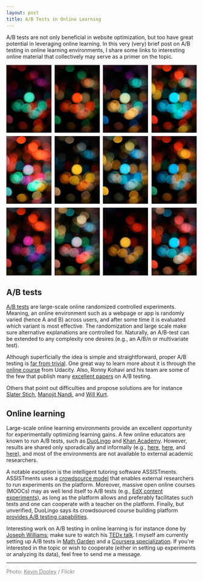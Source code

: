 ```yaml
---
layout: post
title: A/B Tests in Online Learning
---
```


<style>
div {
    text-align: justify;
    text-justify: inter-word;
}
</style>

A/B tests are not only beneficial in website optimization, but too have great potential in leveraging online learning. In this very (very) brief post on A/B testing in online learning environments, I share some links to interesting online material that collectively may serve as a primer on the topic.

![Experimental comparisons](/assets/abtesting_kevindooley.jpg)

## A/B tests
[A/B tests](http://www.wired.com/2012/04/ff_abtesting) are large-scale online randomized controlled experiments. Meaning, an online environment such as a webpage or app is randomly varied (hence A and B) across users, and after some time it is evaluated which variant is most effective. The randomization and large scale make sure alternative explanations are controlled for. Naturally, an A/B-test can be extended to any complexity one desires (e.g., an A/B/n or multivariate test).

Although superficially the idea is simple and straightforward, proper A/B testing is [far from trivial](http://www.qubit.com/sites/default/files/pdf/mostwinningabtestresultsareillusory_0.pdf). One great way to learn more about it is through the [online course](https://www.udacity.com/course/ab-testing--ud257) from Udacity. Also, Ronny Kohavi and his team are some of the few that publish many [excellent papers](http://www.exp-platform.com) on A/B testing.

Others that point out difficulties and propose solutions are for instance [Slater Stich](http://sl8r000.github.io/ab_testing_statistics/), [Manojit Nandi](http://blog.dominodatalab.com/ab-testing-with-hierarchical-models-in-python/), and [Will Kurt](https://www.countbayesie.com/blog/2015/4/25/bayesian-ab-testing).

## Online learning
Large-scale online learning environments provide an excellent opportunity for experimentally optimizing learning gains. A few online educators are known to run A/B tests, such as [DuoLingo](http://duolingo.wikia.com/wiki/Experimental_feature) and [Khan Academy](http://bjk5.com/post/10171483254/abingo-split-testing-now-on-app-engine-built-for). However, results are shared only sporadically and informally (e.g., [here](http://www.slate.com/articles/technology/technology/2014/01/duolingo_the_free_language_learning_app_that_s_addictive_and_fun.html), [here](http://cs-blog.khanacademy.org/2014/03/ab-testing-curriculum-to-sneak-peek-or.html), and [here](http://www.technologyreview.com/news/515396/as-data-floods-in-massive-open-online-courses-evolve/)), and most of the environments are not available to external academic researchers.

A notable exception is the intelligent tutoring software ASSISTments. ASSISTments uses a [crowdsource model](https://sites.google.com/site/assistmentstestbed/) that enables external researchers to run experiments on the platform. Moreover, massive open online courses (MOOCs) may as well lend itself to A/B tests (e.g., [EdX content experiments](http://edx-open-learning-xml.readthedocs.org/en/latest/content-experiments/index.html)), as long as the platform allows and preferably facilitates such tests and one can cooperate with a teacher on the platform. Finally, but unverified, DuoLingo says its crowdsourced course building platform [provides A/B testing capabilities](http://www.fastcolabs.com/3029531/how-duolingo-uses-a-b-testing-to-understand-the-way-you-learn).

Interesting work on A/B testing in online learning is for instance done by [Joseph Williams](http://www.josephjaywilliams.com/mooclet); make sure to watch his [TEDx talk](https://youtu.be/gePW63HtV40). I myself am currently setting up A/B tests in [Math Garden](http://www.mathsgarden.com/) and a [Coursera specialization](https://www.coursera.org/specializations/social-science). If you're interested in the topic or wish to cooperate (either in setting up experiments or analyzing its data), feel free to send me a message.

<hr />

<span style="color: #808080;">Photo: <a style="color: #808080;" href="https://www.flickr.com/photos/pagedooley/4289850727/" target="_blank">Kevin Dooley</a> / Flickr</span>